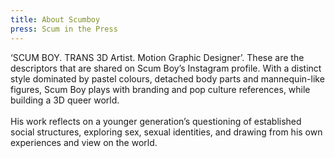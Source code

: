 ```yaml
---
title: About Scumboy
press: Scum in the Press
---
```


‘SCUM BOY. TRANS 3D Artist. Motion Graphic Designer’. These are the descriptors that are shared on Scum Boy’s Instagram profile. With a distinct style dominated by pastel colours, detached body parts and mannequin-like figures, Scum Boy plays with branding and pop culture references, while building a 3D queer world.  
<br />
His work reflects on a younger generation’s questioning of established social structures, exploring sex, sexual identities, and drawing from his own experiences and view on the world.
